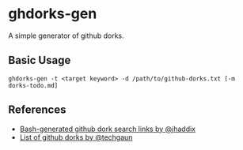 # ghdorks-gen
A simple generator of github dorks.

## Basic Usage

```shell script
ghdorks-gen -t <target keyword> -d /path/to/github-dorks.txt [-m dorks-todo.md]
```

## References

* [Bash-generated github dork search links by @jhaddix](https://gist.github.com/jhaddix/77253cea49bf4bd4bfd5d384a37ce7a4)
* [List of github dorks by @techgaun](https://github.com/techgaun/github-dorks)

